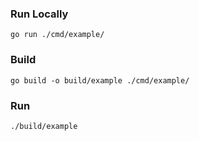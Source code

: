 
### Run Locally

```shell script
go run ./cmd/example/
```

### Build

```shell script
go build -o build/example ./cmd/example/
```

### Run

```shell script
./build/example
```
